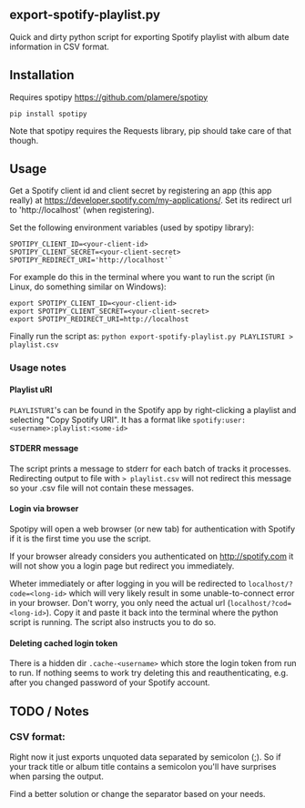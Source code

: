 ## export-spotify-playlist.py
Quick and dirty python script 
for exporting Spotify playlist
with album date information
in CSV format.

## Installation
Requires spotipy https://github.com/plamere/spotipy

`pip install spotipy`

Note that spotipy requires the Requests library,
pip should take care of that though.

## Usage
Get a Spotify client id and client secret
by registering an app (this app really)
at https://developer.spotify.com/my-applications/.
Set its redirect url to 'http://localhost' (when registering).

Set the following environment variables (used by spotipy library):

    SPOTIPY_CLIENT_ID=<your-client-id>
    SPOTIPY_CLIENT_SECRET=<your-client-secret>
    SPOTIPY_REDIRECT_URI='http://localhost'`

For example do this in the terminal where you want to run the script
(in Linux, do something similar on Windows):

    export SPOTIPY_CLIENT_ID=<your-client-id>
    export SPOTIPY_CLIENT_SECRET=<your-client-secret>
    export SPOTIPY_REDIRECT_URI=http://localhost

Finally run the script as:
`python export-spotify-playlist.py PLAYLISTURI > playlist.csv`

### Usage notes
#### Playlist uRI
`PLAYLISTURI`'s can be found in the Spotify app 
by right-clicking a playlist and selecting "Copy Spotify URI". 
It has a format like `spotify:user:<username>:playlist:<some-id>`

#### STDERR message 
The script prints a message to stderr
for each batch of tracks it processes.
Redirecting output to file with `> playlist.csv`
will not redirect this message
so your .csv file will not contain these messages.

#### Login via browser
Spotipy will open a web browser (or new tab)
for authentication with Spotify 
if it is the first time you use the script.

If your browser already considers you authenticated
on http://spotify.com it will not show you a login page
but redirect you immediately.

Wheter immediately or after logging in 
you will be redirected to `localhost/?code=<long-id>`
which will very likely result in some unable-to-connect error in your browser.
Don't worry, you only need the actual url (`localhost/?cod=<long-id>`).
Copy it and paste it back into the terminal where the python script is running.
The script also instructs you to do so.

#### Deleting cached login token
There is a hidden dir `.cache-<username>` which store
the login token from run to run. 
If nothing seems to work try deleting this and reauthenticating,
e.g. after you changed password of your Spotify account.


## TODO / Notes
### CSV format:
Right now it just exports unquoted data separated by semicolon (;).
So if your track title or album title contains a semicolon
you'll have surprises when parsing the output. 

Find a better solution or change the separator based on your needs.


